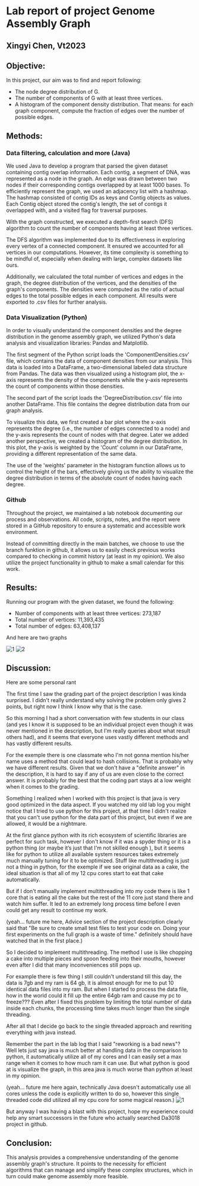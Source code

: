 # Lab report of project Genome Assembly Graph 

## Xingyi Chen, Vt2023

## Objective:
In this project, our aim was to find and report following:
- The node degree distribution of G.
- The number of components of G with at least three vertices.
- A histogram of the component density distribution. That means: for each graph component, compute the fraction of edges over the number of possible edges.


## Methods:

### Data filtering, calculation and more (Java) 
We used Java to develop a program that parsed the given dataset containing contig overlap information. Each contig, a segment of DNA, was represented as a node in the graph. An edge was drawn between two nodes if their corresponding contigs overlapped by at least 1000 bases. To efficiently represent the graph, we used an adjacency list with a hashmap. The hashmap consisted of contig IDs as keys and Contig objects as values. Each Contig object stored the contig's length, the set of contigs it overlapped with, and a visited flag for traversal purposes.

With the graph constructed, we executed a depth-first search (DFS) algorithm to count the number of components having at least three vertices. 

The DFS algorithm was implemented due to its effectiveness in exploring every vertex of a connected component. It ensured we accounted for all vertices in our computations. However, its time complexity is something to be mindful of, especially when dealing with large, complex datasets like ours.

Additionally, we calculated the total number of vertices and edges in the graph, the degree distribution of the vertices, and the densities of the graph's components. The densities were computed as the ratio of actual edges to the total possible edges in each component. All results were exported to .csv files for further analysis.


### Data Visualization (Python)

In order to visually understand the component densities and the degree distribution in the genome assembly graph, we utilized Python's data analysis and visualization libraries: Pandas and Matplotlib.

The first segment of the Python script loads the 'ComponentDensities.csv' file, which contains the data of component densities from our analysis. This data is loaded into a DataFrame, a two-dimensional labeled data structure from Pandas.
The data was then visualized using a histogram plot, the x-axis represents the density of the components while the y-axis represents the count of components within those densities. 

The second part of the script loads the 'DegreeDistribution.csv' file into another DataFrame. This file contains the degree distribution data from our graph analysis.

To visualize this data, we first created a bar plot where the x-axis represents the degree (i.e., the number of edges connected to a node) and the y-axis represents the count of nodes with that degree. Later we added another perspective, we created a histogram of the degree distribution. In this plot, the y-axis is weighted by the 'Count' column in our DataFrame, providing a different representation of the same data. 

The use of the 'weights' parameter in the histogram function allows us to control the height of the bars, effectively giving us the ability to visualize the degree distribution in terms of the absolute count of nodes having each degree.


### Github
Throughout the project, we maintained a lab notebook documenting our process and observations. All code, scripts, notes, and the report were stored in a GitHub repository to ensure a systematic and accessible work environment.

Instead of committing directly in the main batches, we choose to use the branch funktion in github, it allows us to easily check previous works compared to checking in commit history (at least in my opinion).
We also utilize the project functionality in github to make a small calendar for this work.


## Results:
Running our program with the given dataset, we found the following:

- Number of components with at least three vertices: 273,187
- Total number of vertices: 11,393,435
- Total number of edges: 63,408,137


And here are two graphs


![1](https://github.com/scr0-0ge/Da3018-vt2023-project/blob/Patch-5/Lab%20paperwork/Degree%20distribution%20graph.png)
![2](https://github.com/scr0-0ge/Da3018-vt2023-project/blob/Patch-5/Lab%20paperwork/component%20density%20graph.png)




## Discussion:
Here are some personal rant

The first time I saw the grading part of the project description I was kinda surprised. I didn't really understand why solving the problem only gives 2 points, but right now I think I know why that is the case.

So this morning I had a short conversation with few students in our class (and yes I know it is supposed to be an individual project even though it was never mentioned in the description, but I'm really queries about what result others had), and it seems that everyone uses vastly different methods and has vastly different results. 

For the exemple there is one classmate who I'm not gonna mention his/her name uses a method that could lead to hash collisions. That is probably why we have different results.
Given that we don't have a "definite answer" in the description, it is hard to say if any of us are even close to the correct answer. 
It is probably for the best that the coding part stays at a low weight when it comes to the grading.

Something I realized when I worked with this project is that java is very good optimized in the data aspect. 
If you watched my old lab log you might notice that I tried to use python for this project, at that time I didn't realize that you can't use python for the data part of this project, but even if we are allowed, it would be a nightmare. 

At the first glance python with its rich ecosystem of scientific libraries are perfect for such task, however I don't know if it was a spyder thing or it is a python thing (or maybe it’s just that I'm not skilled enough ),  but it seems like for python to utilize all available system resources takes extremely much manually tuning for it to be optimized. 
Stuff like multithreading is just not a thing in python, for the exemple if we see original data as a cake, the ideal situation is that all of my 12 cpu cores start to eat that cake automatically. 

But if I don't manually implement multithreading into my code there is like 1 core that is eating all the cake but the rest of the 11 core just stand there and watch him suffer. 
It led to an extremely long process time before I even could get any result to continue my work.  

(yeah... future me here, Advice section of the project description clearly said that "Be sure to create small test files to test your code on. Doing your first experiments on the full graph is a waste of time." definitely should have watched that in the first place.)

So I decided to implement multithreading. The method I use is like chopping a cake into multiple pieces and spoon feeding into their mouths, however even after I did that many inconveniences still pops up.  

For example there is few thing I still couldn't understand till this day, the data is 7gb and my ram is 64 gb, it is almost enough for me to put 10 identical data files into my ram. But when I started to process the data file, how in the world could it fill up the entire 64gb ram and cause my pc to freeze???
Even after I fixed this problem by limiting the total number of data inside each chunks, the processing time takes much longer than the single threading.

After all that I decide go back to the single threaded approach and rewriting everything with java instead.

Remember the part in the lab log that I said "reworking is a bad news"?  
Well lets just say java is much better at handling data in the comparison to python, it automatically utilize all of my cores and I can easily set a max range when it comes to how much ram it can use.
But what python is good at is visualize the graph, in this area java is much worse than python at least in my opinion.

(yeah... future me here again, technically Java doesn't automatically use all cores unless the code is explicitly written to do so, however this single threaded code did utilized all my cpu core for some magical reason.)
![1](https://github.com/scr0-0ge/Da3018-vt2023-project/blob/Patch-5/Lab%20paperwork/single%20threaded%20code%20uses%2060%25%20of%20my%20cpu.PNG)

But anyway I was having a blast with this project, hope my experience could help any smart successors in the future who actually searched Da3018 project in github.


## Conclusion:
This analysis provides a comprehensive understanding of the genome assembly graph's structure. It points to the necessity for efficient algorithms that can manage and simplify these complex structures, which in turn could make genome assembly more feasible. 


